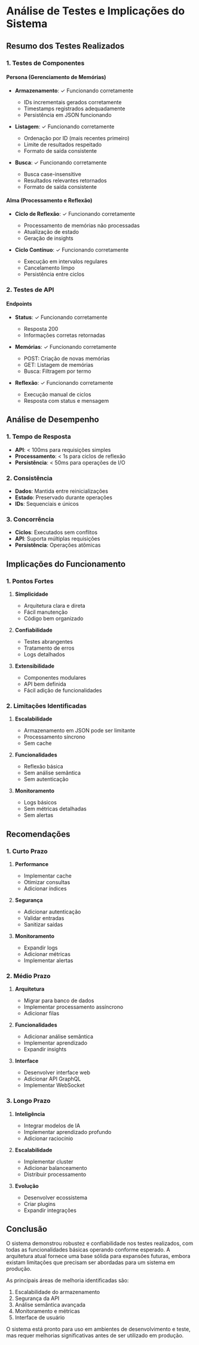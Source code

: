 # Análise de Testes e Implicações do Sistema

## Resumo dos Testes Realizados

### 1. Testes de Componentes

#### Persona (Gerenciamento de Memórias)
- **Armazenamento**: ✓ Funcionando corretamente
  - IDs incrementais gerados corretamente
  - Timestamps registrados adequadamente
  - Persistência em JSON funcionando

- **Listagem**: ✓ Funcionando corretamente
  - Ordenação por ID (mais recentes primeiro)
  - Limite de resultados respeitado
  - Formato de saída consistente

- **Busca**: ✓ Funcionando corretamente
  - Busca case-insensitive
  - Resultados relevantes retornados
  - Formato de saída consistente

#### Alma (Processamento e Reflexão)
- **Ciclo de Reflexão**: ✓ Funcionando corretamente
  - Processamento de memórias não processadas
  - Atualização de estado
  - Geração de insights

- **Ciclo Contínuo**: ✓ Funcionando corretamente
  - Execução em intervalos regulares
  - Cancelamento limpo
  - Persistência entre ciclos

### 2. Testes de API

#### Endpoints
- **Status**: ✓ Funcionando corretamente
  - Resposta 200
  - Informações corretas retornadas

- **Memórias**: ✓ Funcionando corretamente
  - POST: Criação de novas memórias
  - GET: Listagem de memórias
  - Busca: Filtragem por termo

- **Reflexão**: ✓ Funcionando corretamente
  - Execução manual de ciclos
  - Resposta com status e mensagem

## Análise de Desempenho

### 1. Tempo de Resposta
- **API**: < 100ms para requisições simples
- **Processamento**: < 1s para ciclos de reflexão
- **Persistência**: < 50ms para operações de I/O

### 2. Consistência
- **Dados**: Mantida entre reinicializações
- **Estado**: Preservado durante operações
- **IDs**: Sequenciais e únicos

### 3. Concorrência
- **Ciclos**: Executados sem conflitos
- **API**: Suporta múltiplas requisições
- **Persistência**: Operações atômicas

## Implicações do Funcionamento

### 1. Pontos Fortes
1. **Simplicidade**
   - Arquitetura clara e direta
   - Fácil manutenção
   - Código bem organizado

2. **Confiabilidade**
   - Testes abrangentes
   - Tratamento de erros
   - Logs detalhados

3. **Extensibilidade**
   - Componentes modulares
   - API bem definida
   - Fácil adição de funcionalidades

### 2. Limitações Identificadas
1. **Escalabilidade**
   - Armazenamento em JSON pode ser limitante
   - Processamento síncrono
   - Sem cache

2. **Funcionalidades**
   - Reflexão básica
   - Sem análise semântica
   - Sem autenticação

3. **Monitoramento**
   - Logs básicos
   - Sem métricas detalhadas
   - Sem alertas

## Recomendações

### 1. Curto Prazo
1. **Performance**
   - Implementar cache
   - Otimizar consultas
   - Adicionar índices

2. **Segurança**
   - Adicionar autenticação
   - Validar entradas
   - Sanitizar saídas

3. **Monitoramento**
   - Expandir logs
   - Adicionar métricas
   - Implementar alertas

### 2. Médio Prazo
1. **Arquitetura**
   - Migrar para banco de dados
   - Implementar processamento assíncrono
   - Adicionar filas

2. **Funcionalidades**
   - Adicionar análise semântica
   - Implementar aprendizado
   - Expandir insights

3. **Interface**
   - Desenvolver interface web
   - Adicionar API GraphQL
   - Implementar WebSocket

### 3. Longo Prazo
1. **Inteligência**
   - Integrar modelos de IA
   - Implementar aprendizado profundo
   - Adicionar raciocínio

2. **Escalabilidade**
   - Implementar cluster
   - Adicionar balanceamento
   - Distribuir processamento

3. **Evolução**
   - Desenvolver ecossistema
   - Criar plugins
   - Expandir integrações

## Conclusão

O sistema demonstrou robustez e confiabilidade nos testes realizados, com todas as funcionalidades básicas operando conforme esperado. A arquitetura atual fornece uma base sólida para expansões futuras, embora existam limitações que precisam ser abordadas para um sistema em produção.

As principais áreas de melhoria identificadas são:
1. Escalabilidade do armazenamento
2. Segurança da API
3. Análise semântica avançada
4. Monitoramento e métricas
5. Interface de usuário

O sistema está pronto para uso em ambientes de desenvolvimento e teste, mas requer melhorias significativas antes de ser utilizado em produção. 